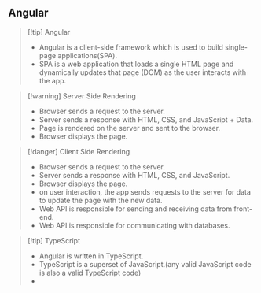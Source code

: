 ## Angular

> [!tip] Angular
>
> - Angular is a client-side framework which is used to build single-page applications(SPA).
> - SPA is a web application that loads a single HTML page and dynamically updates that page (DOM) as the user interacts with the app.

> [!warning] Server Side Rendering
>
> - Browser sends a request to the server.
> - Server sends a response with HTML, CSS, and JavaScript + Data.
> - Page is rendered on the server and sent to the browser.
> - Browser displays the page.

> [!danger] Client Side Rendering
>
> - Browser sends a request to the server.
> - Server sends a response with HTML, CSS, and JavaScript.
> - Browser displays the page.
> - on user interaction, the app sends requests to the server for data to update the page with the new data.
> - Web API is responsible for sending and receiving data from front-end.
> - Web API is responsible for communicating with databases.

>[!tip] TypeScript
>
> - Angular is written in TypeScript.
> - TypeScript is a superset of JavaScript.(any valid JavaScript code is also a valid TypeScript code)
> - 
